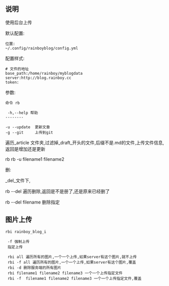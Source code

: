 ## 说明

使用后台上传


默认配置:

```
位置:
~/.config/rainboyblog/config.yml
```

配置样式:

```
# 文件的地址
base_path:/home/rainboy/myblogdata
server:http://blog.rainboy.cc
token:
```

参数:


```
命令 rb

 -h,--help 帮助
--------

-u --update  更新文章
-g --git     上传到git
```

遍历_article 文件夹,过滤掉_draft_开头的文件,后缀不是.md的文件,上传文件信息,返回是增加还是更新

rb
rb -u filename1 filename2

删:

_del_文件下,

rb --del 遍历删除,返回是不是册了,还是原来已经删了

rb --del filename 删除指定

## 图片上传


```
rbi rainboy_blog_i

 -f 强制上传
 指定上传

 rbi all 遍历所有的图片,一个一个上传,如果server有这个图片,就不上传
 rbi -f all 遍历所有的图片,一个一个上传,如果server有这个图片,覆盖
 rbi -d 删除服务端的所有图片
 rbi filename1 filename2 filename3 一个一个上传指定文件
 rbi -f  filename1 filename2 filename3 一个一个上传指定文件,覆盖
```
